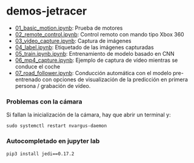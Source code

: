 # demos-jetracer

* [01_basic_motion.ipynb](01_basic_motion.ipynb): Prueba de motores
* [02_remote_control.ipynb](02_remote_control.ipynb): Control remoto con mando tipo Xbox 360
* [03_video_capture.ipynb](03_video_capture.ipynb): Captura de imágenes
* [04_label.ipynb](04_label.ipynb): Etiquetado de las imágenes capturadas
* [05_train.ipynb.ipynb](05_train.ipynb.ipynb): Entrenamiento de modelo basado en CNN
* [06_mp4_capture.ipynb](06_mp4_capture.ipynb): Ejemplo de captura de vídeo mientras se conduce el coche
* [07_road_follower.ipynb](07_road_follower.ipynb): Conducción automática con el modelo pre-entrenado con opciones de visualización de la predicción en primera persona / grabación de vídeo.

### Problemas con la cámara

Si fallan la inicialización de la cámara, hay que abrir un terminal y:

```
sudo systemctl restart nvargus-daemon
```

### Autocompletado en jupyter lab

```
pip3 install jedi==0.17.2
```
